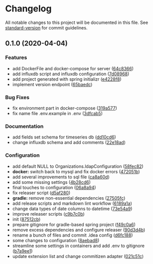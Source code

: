 # Changelog

All notable changes to this project will be documented in this file. See [standard-version](https://github.com/conventional-changelog/standard-version) for commit guidelines.

## 0.1.0 (2020-04-04)


### Features

* add DockerFile and docker-compose for server ([64c8366](https://github.com/GruppOne/stalker-server/commit/64c8366a696ad1bbde1161a1db770fe0d215e729))
* add influxdb script and influxdb configuration ([7d08968](https://github.com/GruppOne/stalker-server/commit/7d08968af4fd1113eb7288c8475aa70a46234fea))
* add project generated with spring initializr ([e4228f8](https://github.com/GruppOne/stalker-server/commit/e4228f89fa6ae366ebac7d9f678c058fbf586aef))
* implement version endpoint ([65baedc](https://github.com/GruppOne/stalker-server/commit/65baedc3839109a4469ecf5e1828b0f8daa3ae6c))


### Bug Fixes

* fix environment part in docker-compose ([319a577](https://github.com/GruppOne/stalker-server/commit/319a577d03b2ae7da458b7168e133fa214a0a8af))
* fix name file .env.example in .env ([3dfcab5](https://github.com/GruppOne/stalker-server/commit/3dfcab53f691028571387a1e896600ed7c281920))


### Documentation

* add fields set schema for timeseries db ([dd10cd6](https://github.com/GruppOne/stalker-server/commit/dd10cd6eba3be6bc0f155bd2d08f0ee5cde90722))
* change influxdb schema and add comments ([22e18ad](https://github.com/GruppOne/stalker-server/commit/22e18adb836a80ec1893b1081fce9daa1e007b80))


### Configuration

* add default NULL to Organizations.ldapConfiguration ([58fec82](https://github.com/GruppOne/stalker-server/commit/58fec82ab2bfecf44133f09bebb98438576480ea))
* **docker:** switch back to mysql and fix docker errors ([472051b](https://github.com/GruppOne/stalker-server/commit/472051b70a48905d458f62bee6bbb14d65203612))
* add several improvements to sql file ([ca8a60d](https://github.com/GruppOne/stalker-server/commit/ca8a60d95a3116362f1377f42f0b19e5e02d15c1))
* add some missing settings ([4b28cd6](https://github.com/GruppOne/stalker-server/commit/4b28cd6bb14adb30b7d8e572ac9d7347bd3e410e))
* final touches to configuration ([06a8a94](https://github.com/GruppOne/stalker-server/commit/06a8a94b175f39dd4282530d8c101ce3686acd5b))
* fix releaser script ([d5af280](https://github.com/GruppOne/stalker-server/commit/d5af28058869c2274cfd73da15c1edc7934d02fd))
* **gradle:** remove non-essential dependencies ([27505fc](https://github.com/GruppOne/stalker-server/commit/27505fcb406c6e9a602ae3b16d5f4d24f08f792e))
* add release scripts and markdown lint workflow ([6189a1a](https://github.com/GruppOne/stalker-server/commit/6189a1ac2dce14cfd6f9943115e39acf299e270b))
* change data types of date columns to datetime ([73e54a9](https://github.com/GruppOne/stalker-server/commit/73e54a9eec60594a8d44a1609d32de5a83e2ca2d))
* improve releaser scripts ([c9b7c0b](https://github.com/GruppOne/stalker-server/commit/c9b7c0b811cff4720aa1d6f77cb3876aec25b163))
* init ([87512cb](https://github.com/GruppOne/stalker-server/commit/87512cb3e54005d316a4f667040dd24d512a3d2b))
* prepare gitignore for gradle-based spring project ([f49c0a6](https://github.com/GruppOne/stalker-server/commit/f49c0a6c2209de82ce74ea4ca7281116a417d502))
* remove excess dependencies and configure releaser ([90d3d4b](https://github.com/GruppOne/stalker-server/commit/90d3d4b383f7375d5d863efbf1876c2d6e9051fb))
* rename a bunch of files and commit .idea config ([d6fc188](https://github.com/GruppOne/stalker-server/commit/d6fc1884b10b4a7828fdc201dd88ab06446398af))
* some changes to configuration ([8aebad8](https://github.com/GruppOne/stalker-server/commit/8aebad8541cb7ebdc3ccbe7f48ab78099eac9171))
* streamline some settings in containers and add .env to gitignore ([b7a9ee1](https://github.com/GruppOne/stalker-server/commit/b7a9ee16aa907f63ee8adbe7ace6dec358a3ff0d))
* update extension list and change commitizen adapter ([021c51c](https://github.com/GruppOne/stalker-server/commit/021c51c1d3c76b1d3f90c928df9c834a2d054f17))
